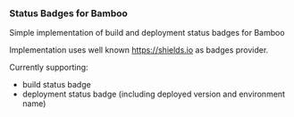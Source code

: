 ### Status Badges for Bamboo

Simple implementation of build and deployment status badges for Bamboo

Implementation uses well known https://shields.io as badges provider.

Currently supporting:

* build status badge
* deployment status badge (including deployed version and environment name)
